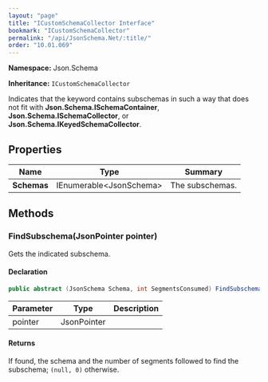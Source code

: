 ```yaml
---
layout: "page"
title: "ICustomSchemaCollector Interface"
bookmark: "ICustomSchemaCollector"
permalink: "/api/JsonSchema.Net/:title/"
order: "10.01.069"
---
```

**Namespace:** Json.Schema

**Inheritance:**
`ICustomSchemaCollector`

Indicates that the keyword contains subschemas in such a way that does not
fit with **Json.Schema.ISchemaContainer**, **Json.Schema.ISchemaCollector**, or
**Json.Schema.IKeyedSchemaCollector**.

## Properties

| Name | Type | Summary |
|---|---|---|
| **Schemas** | IEnumerable\<JsonSchema\> | The subschemas. |

## Methods

### FindSubschema(JsonPointer pointer)

Gets the indicated subschema.

#### Declaration

```c#
public abstract (JsonSchema Schema, int SegmentsConsumed) FindSubschema(JsonPointer pointer)
```

| Parameter | Type | Description |
|---|---|---|
| pointer | JsonPointer |  |


#### Returns

If found, the schema and the number of segments followed to find the subschema; `(null, 0)` otherwise.

